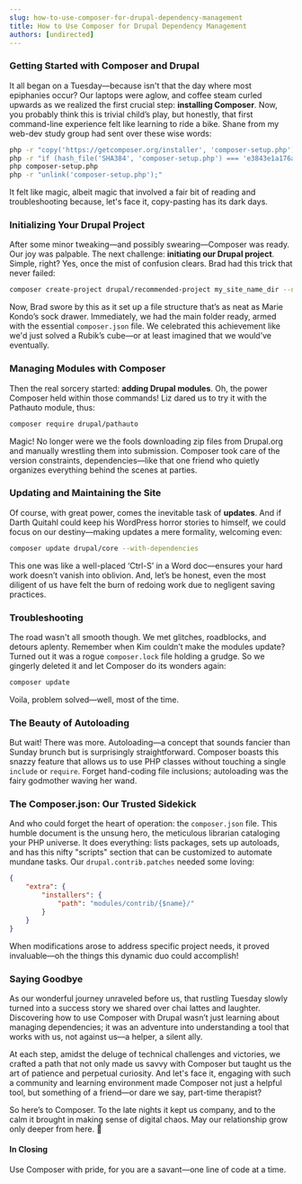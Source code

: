 ```yaml
---
slug: how-to-use-composer-for-drupal-dependency-management
title: How to Use Composer for Drupal Dependency Management
authors: [undirected]
---
```



### Getting Started with Composer and Drupal

It all began on a Tuesday—because isn't that the day where most epiphanies occur? Our laptops were aglow, and coffee steam curled upwards as we realized the first crucial step: **installing Composer**. Now, you probably think this is trivial child’s play, but honestly, that first command-line experience felt like learning to ride a bike. Shane from my web-dev study group had sent over these wise words: 

```bash
php -r "copy('https://getcomposer.org/installer', 'composer-setup.php');"
php -r "if (hash_file('SHA384', 'composer-setup.php') === 'e3843e1a176a4e13ae62a6d916d4abf69232b3c7') { echo 'Installer verified'; } else { echo 'Installer corrupt'; unlink('composer-setup.php'); } echo PHP_EOL;"
php composer-setup.php
php -r "unlink('composer-setup.php');"
```

It felt like magic, albeit magic that involved a fair bit of reading and troubleshooting because, let's face it, copy-pasting has its dark days.

### Initializing Your Drupal Project

After some minor tweaking—and possibly swearing—Composer was ready. Our joy was palpable. The next challenge: **initiating our Drupal project**. Simple, right? Yes, once the mist of confusion clears. Brad had this trick that never failed:

```bash
composer create-project drupal/recommended-project my_site_name_dir --no-interaction
```

Now, Brad swore by this as it set up a file structure that’s as neat as Marie Kondo’s sock drawer. Immediately, we had the main folder ready, armed with the essential `composer.json` file. We celebrated this achievement like we'd just solved a Rubik’s cube—or at least imagined that we would’ve eventually.

### Managing Modules with Composer

Then the real sorcery started: **adding Drupal modules**. Oh, the power Composer held within those commands! Liz dared us to try it with the Pathauto module, thus:

```bash
composer require drupal/pathauto
```

Magic! No longer were we the fools downloading zip files from Drupal.org and manually wrestling them into submission. Composer took care of the version constraints, dependencies—like that one friend who quietly organizes everything behind the scenes at parties.

### Updating and Maintaining the Site

Of course, with great power, comes the inevitable task of **updates**. And if Darth Quitahl could keep his WordPress horror stories to himself, we could focus on our destiny—making updates a mere formality, welcoming even:

```bash
composer update drupal/core --with-dependencies
```

This one was like a well-placed ‘Ctrl-S’ in a Word doc—ensures your hard work doesn’t vanish into oblivion. And, let’s be honest, even the most diligent of us have felt the burn of redoing work due to negligent saving practices.

### Troubleshooting

The road wasn't all smooth though. We met glitches, roadblocks, and detours aplenty. Remember when Kim couldn’t make the modules update? Turned out it was a rogue `composer.lock` file holding a grudge. So we gingerly deleted it and let Composer do its wonders again:

```bash
composer update
```

Voila, problem solved—well, most of the time.

### The Beauty of Autoloading

But wait! There was more. Autoloading—a concept that sounds fancier than Sunday brunch but is surprisingly straightforward. Composer boasts this snazzy feature that allows us to use PHP classes without touching a single `include` or `require`. Forget hand-coding file inclusions; autoloading was the fairy godmother waving her wand.

### The Composer.json: Our Trusted Sidekick

And who could forget the heart of operation: the `composer.json` file. This humble document is the unsung hero, the meticulous librarian cataloging your PHP universe. It does everything: lists packages, sets up autoloads, and has this nifty "scripts" section that can be customized to automate mundane tasks. Our `drupal.contrib.patches` needed some loving:

```json
{
    "extra": {
        "installers": {
            "path": "modules/contrib/{$name}/"
        }
    }
}
```

When modifications arose to address specific project needs, it proved invaluable—oh the things this dynamic duo could accomplish!

### Saying Goodbye

As our wonderful journey unraveled before us, that rustling Tuesday slowly turned into a success story we shared over chai lattes and laughter. Discovering how to use Composer with Drupal wasn’t just learning about managing dependencies; it was an adventure into understanding a tool that works with us, not against us—a helper, a silent ally.

At each step, amidst the deluge of technical challenges and victories, we crafted a path that not only made us savvy with Composer but taught us the art of patience and perpetual curiosity. And let's face it, engaging with such a community and learning environment made Composer not just a helpful tool, but something of a friend—or dare we say, part-time therapist?

So here’s to Composer. To the late nights it kept us company, and to the calm it brought in making sense of digital chaos. May our relationship grow only deeper from here. 🍻

#### In Closing

Use Composer with pride, for you are a savant—one line of code at a time.